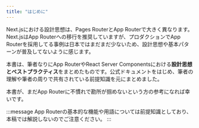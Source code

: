 ```yaml
---
title: "はじめに"
---
```


Next.jsにおける設計思想は、Pages RouterとApp Routerで大きく異なります。Next.jsはApp Routerへの移行を推奨していますが、プロダクションでApp Routerを採用してる事例は日本ではまだまだ少ないため、設計思想や基本パターンが普及してないように感じます。

本書は、筆者なりにApp RouterやReact Server Componentsにおける**設計思想とベストプラクティス**をまとめたものです。公式ドキュメントをはじめ、筆者の理解や筆者の周りで共有されている前提知識を元にまとめました。

本書が、まだApp Routerに不慣れで勘所が掴めないという方の参考になれば幸いです。

:::message
App Routerの基本的な機能や用語については前提知識としており、本稿では解説しないのでご注意ください。
:::
